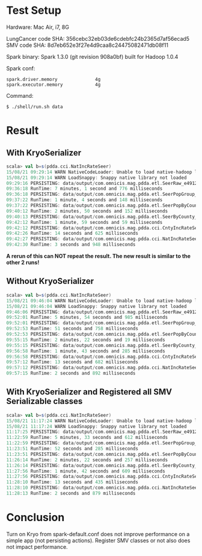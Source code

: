 # Test Setup

Hardware: Mac Air, i7, 8G

LungCancer code SHA: 356cebc32eb03de6cdebfc24b2365d7af56ecad5
SMV code SHA: 8d7eb652e3f27e4d9caa8c24475082471db08f11

Spark binary: Spark 1.3.0 (git revision 908a0bf) built for Hadoop 1.0.4

Spark conf:
```
spark.driver.memory              4g
spark.executor.memory            4g
```

Command:

```
$ ./shell/run.sh data
```

# Result

## With KryoSerializer

```scala
scala> val b=s(pdda.cci.NatIncRateSeer)
15/08/21 09:29:14 WARN NativeCodeLoader: Unable to load native-hadoop library for your platform... using builtin-java classes where applicable
15/08/21 09:29:14 WARN LoadSnappy: Snappy native library not loaded
09:29:16 PERSISTING: data/output/com.omnicis.mag.pdda.etl.SeerRaw_e4912903.csv
09:36:18 RunTime: 7 minutes, 1 second and 776 milliseconds
09:36:18 PERSISTING: data/output/com.omnicis.mag.pdda.etl.SeerPopGroup_21c34050.csv
09:37:22 RunTime: 1 minute, 4 seconds and 148 milliseconds
09:37:22 PERSISTING: data/output/com.omnicis.mag.pdda.etl.SeerPopByCounty_b1cd8641.csv
09:40:12 RunTime: 2 minutes, 50 seconds and 152 milliseconds
09:40:13 PERSISTING: data/output/com.omnicis.mag.pdda.etl.SeerByCounty_46c73c05.csv
09:42:12 RunTime: 1 minute, 59 seconds and 59 milliseconds
09:42:12 PERSISTING: data/output/com.omnicis.mag.pdda.cci.CntyIncRateSeer_aabe7acd.csv
09:42:26 RunTime: 14 seconds and 625 milliseconds
09:42:27 PERSISTING: data/output/com.omnicis.mag.pdda.cci.NatIncRateSeer_aea48eb5.csv
09:42:30 RunTime: 3 seconds and 948 milliseconds
```

**A rerun of this can NOT repeat the result. The new result is similar to the other 2 runs!**

## Without KryoSerializer

```scala
scala> val b=s(pdda.cci.NatIncRateSeer)
15/08/21 09:46:04 WARN NativeCodeLoader: Unable to load native-hadoop library for your platform... using builtin-java classes where applicable
15/08/21 09:46:04 WARN LoadSnappy: Snappy native library not loaded
09:46:06 PERSISTING: data/output/com.omnicis.mag.pdda.etl.SeerRaw_e4912903.csv
09:52:01 RunTime: 5 minutes, 54 seconds and 985 milliseconds
09:52:01 PERSISTING: data/output/com.omnicis.mag.pdda.etl.SeerPopGroup_21c34050.csv
09:52:53 RunTime: 51 seconds and 758 milliseconds
09:52:53 PERSISTING: data/output/com.omnicis.mag.pdda.etl.SeerPopByCounty_b1cd8641.csv
09:55:15 RunTime: 2 minutes, 22 seconds and 19 milliseconds
09:55:15 PERSISTING: data/output/com.omnicis.mag.pdda.etl.SeerByCounty_46c73c05.csv
09:56:58 RunTime: 1 minute, 43 seconds and 285 milliseconds
09:56:58 PERSISTING: data/output/com.omnicis.mag.pdda.cci.CntyIncRateSeer_aabe7acd.csv
09:57:12 RunTime: 13 seconds and 682 milliseconds
09:57:12 PERSISTING: data/output/com.omnicis.mag.pdda.cci.NatIncRateSeer_aea48eb5.csv
09:57:15 RunTime: 2 seconds and 892 milliseconds
```

## With KryoSerializer and Registered all SMV Serializable classes

```scala
scala> val b=s(pdda.cci.NatIncRateSeer)
15/08/21 11:17:24 WARN NativeCodeLoader: Unable to load native-hadoop library for your platform... using builtin-java classes where applicable
15/08/21 11:17:24 WARN LoadSnappy: Snappy native library not loaded
11:17:25 PERSISTING: data/output/com.omnicis.mag.pdda.etl.SeerRaw_e4912903.csv
11:22:59 RunTime: 5 minutes, 33 seconds and 612 milliseconds
11:22:59 PERSISTING: data/output/com.omnicis.mag.pdda.etl.SeerPopGroup_21c34050.csv
11:23:51 RunTime: 52 seconds and 285 milliseconds
11:23:51 PERSISTING: data/output/com.omnicis.mag.pdda.etl.SeerPopByCounty_b1cd8641.csv
11:26:14 RunTime: 2 minutes, 22 seconds and 257 milliseconds
11:26:14 PERSISTING: data/output/com.omnicis.mag.pdda.etl.SeerByCounty_46c73c05.csv
11:27:56 RunTime: 1 minute, 42 seconds and 609 milliseconds
11:27:56 PERSISTING: data/output/com.omnicis.mag.pdda.cci.CntyIncRateSeer_aabe7acd.csv
11:28:10 RunTime: 13 seconds and 435 milliseconds
11:28:10 PERSISTING: data/output/com.omnicis.mag.pdda.cci.NatIncRateSeer_aea48eb5.csv
11:28:13 RunTime: 2 seconds and 879 milliseconds
```

# Conclusion

Turn on Kryo from spark-default.conf does not improve performance on a simple app (not persisting actions). Register SMV classes or not also does not impact performance.
